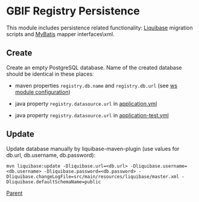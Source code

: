 # GBIF Registry Persistence

This module includes persistence related functionality: [Liquibase](https://www.liquibase.org/) migration scripts and [MyBatis](https://mybatis.org/mybatis-3/) mapper interfaces\xml.

## Create

Create an empty PostgreSQL database.
Name of the created database should be identical in these places:

 * maven properties `registry.db.name` and `registry.db.url` (see [ws module configuration](../registry-spring-boot-ws/README.md))

 * java property `registry.datasource.url` in [application.yml](../registry-spring-boot-ws/src/main/resources/application.yml)

 * java property `registry.datasource.url` in [application-test.yml](../registry-spring-boot-integration-tests/src/test/resources/application-test.yml)


## Update
Update database manually by liquibase-maven-plugin (use values for db.url, db.username, db.password):

```
mvn liquibase:update -Dliquibase.url=<db.url> -Dliquibase.username=<db.username> -Dliquibase.password=<db.password> -Dliquibase.changeLogFile=src/main/resources/liquibase/master.xml -Dliquibase.defaultSchemaName=public
```

[Parent](../README.md)
